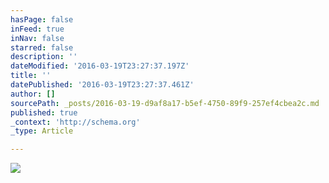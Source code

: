 ```yaml
---
hasPage: false
inFeed: true
inNav: false
starred: false
description: ''
dateModified: '2016-03-19T23:27:37.197Z'
title: ''
datePublished: '2016-03-19T23:27:37.461Z'
author: []
sourcePath: _posts/2016-03-19-d9af8a17-b5ef-4750-89f9-257ef4cbea2c.md
published: true
_context: 'http://schema.org'
_type: Article

---
```

![](https://the-grid-user-content.s3-us-west-2.amazonaws.com/2bdc0b0e-2e2c-45a1-9245-401e5fc7fe0d.jpg)